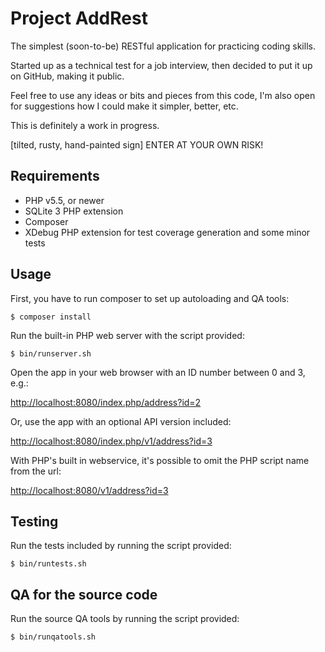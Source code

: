 Project AddRest
===============

The simplest (soon-to-be) RESTful application for practicing coding skills.

Started up as a technical test for a job interview, then decided
to put it up on GitHub, making it public.

Feel free to use any ideas or bits and pieces from this code, I'm also open
for suggestions how I could make it simpler, better, etc.

This is definitely a work in progress.

[tilted, rusty, hand-painted sign] ENTER AT YOUR OWN RISK!

Requirements
------------

- PHP v5.5, or newer
- SQLite 3 PHP extension
- Composer
- XDebug PHP extension for test coverage generation and some minor tests

Usage
-----

First, you have to run composer to set up autoloading and QA tools:

    $ composer install

Run the built-in PHP web server with the script provided:

    $ bin/runserver.sh

Open the app in your web browser with an ID number between 0 and 3, e.g.:

[http://localhost:8080/index.php/address?id=2](http://localhost:8080/index.php/address?id=2)

Or, use the app with an optional API version included:

[http://localhost:8080/index.php/v1/address?id=3](http://localhost:8080/index.php/v1/address?id=3)

With PHP's built in webservice, it's possible to omit the PHP script name
from the url:

[http://localhost:8080/v1/address?id=3](http://localhost:8080/v1/address?id=3)

Testing
-------

Run the tests included by running the script provided:

    $ bin/runtests.sh

QA for the source code
----------------------

Run the source QA tools by running the script provided:

    $ bin/runqatools.sh
